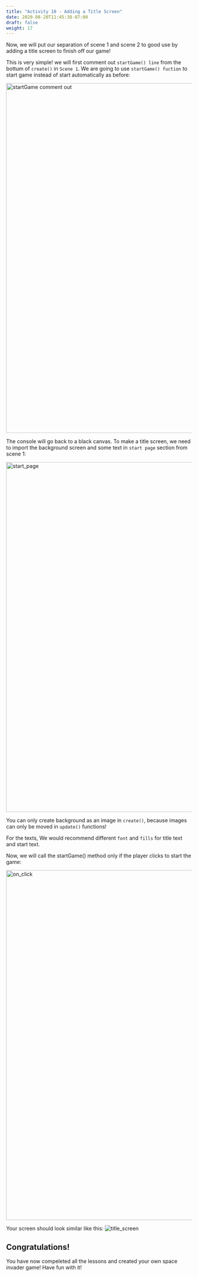 ```yaml
---
title: "Activity 10 - Adding a Title Screen"
date: 2020-08-20T11:45:38-07:00
draft: false
weight: 17
---
```


Now, we will put our separation of scene 1 and scene 2 to good use by adding a title screen to finish off our game!

This is very simple! we will first comment out `startGame() line` from the bottum of `create()` in `Scene 1`. We are going to use `startGame() fuction` to start game instead of start automatically as before:

<!--- ![startGame()](../media/11/comment_out.png)--->
<img src="../media/11/comment_out.png" alt="startGame comment out" style="width:950px;"/>

The console will go back to a black canvas. To make a title screen, we need to import the background screen and some text in `start page` section from scene 1:

<!--- ![start_page](../media/11/start_page.png)--->
<img src="../media/11/start_page.png" alt="start_page" style="width:950px;"/>

You can only create background as an image in `create()`, because images can only be moved in `update()` functions!

For the texts, We would recommend different `font` and `fills` for title text and start text.

Now, we will call the startGame() method only if the player clicks to start the game:

<!--- ![on_click](../media/11/on_click.png)--->
<img src="../media/11/on_click.png" alt="on_click" style="width:950px;"/>

Your screen should look similar like this:
![title_screen](../media/11/title_screen.gif)

## Congratulations!

You have now compeleted all the lessons and created your own space invader game! Have fun with it!
